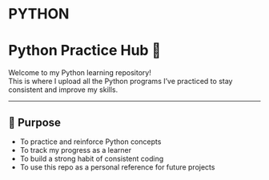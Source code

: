 # PYTHON
# Python Practice Hub 🐍

Welcome to my Python learning repository!  
This is where I upload all the Python programs I’ve practiced to stay consistent and improve my skills.

---

## 🎯 Purpose

- To practice and reinforce Python concepts
- To track my progress as a learner
- To build a strong habit of consistent coding
- To use this repo as a personal reference for future projects


